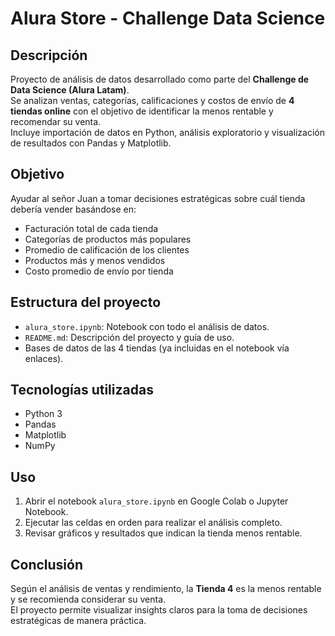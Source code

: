 # Alura Store - Challenge Data Science

## Descripción
Proyecto de análisis de datos desarrollado como parte del **Challenge de Data Science (Alura Latam)**.  
Se analizan ventas, categorías, calificaciones y costos de envío de **4 tiendas online** con el objetivo de identificar la menos rentable y recomendar su venta.  
Incluye importación de datos en Python, análisis exploratorio y visualización de resultados con Pandas y Matplotlib.

## Objetivo
Ayudar al señor Juan a tomar decisiones estratégicas sobre cuál tienda debería vender basándose en:  
- Facturación total de cada tienda  
- Categorías de productos más populares  
- Promedio de calificación de los clientes  
- Productos más y menos vendidos  
- Costo promedio de envío por tienda

## Estructura del proyecto
- `alura_store.ipynb`: Notebook con todo el análisis de datos.  
- `README.md`: Descripción del proyecto y guía de uso.  
- Bases de datos de las 4 tiendas (ya incluidas en el notebook vía enlaces).  

## Tecnologías utilizadas
- Python 3  
- Pandas  
- Matplotlib  
- NumPy  

## Uso
1. Abrir el notebook `alura_store.ipynb` en Google Colab o Jupyter Notebook.  
2. Ejecutar las celdas en orden para realizar el análisis completo.  
3. Revisar gráficos y resultados que indican la tienda menos rentable.  

## Conclusión
Según el análisis de ventas y rendimiento, la **Tienda 4** es la menos rentable y se recomienda considerar su venta.  
El proyecto permite visualizar insights claros para la toma de decisiones estratégicas de manera práctica.
